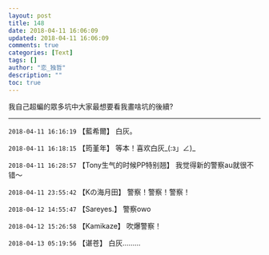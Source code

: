 ```yaml
---
layout: post
title: 148
date: 2018-04-11 16:06:09
updated: 2018-04-11 16:06:09
comments: true
categories: [Text]
tags: []
author: "恋_独哲"
description: ""
toc: true
---
```


<p>我自己超蝙的眾多坑中大家最想要看我畫啥坑的後續?<br /></p>

---

`2018-04-11 16:16:19` 【藍希爾】 白灰。

`2018-04-11 16:18:15` 【筠堇年】 等本！喜欢白灰\_(:з」∠)\_

`2018-04-11 16:28:57` 【Tony生气的时候PP特别翘】 我觉得新的警察au就很不错～

`2018-04-11 23:55:42` 【Kの海月田】 警察！警察！警察！

`2018-04-12 14:55:47` 【Sareyes.】 警察owo

`2018-04-12 15:26:58` 【Kamikaze】 吹爆警察！

`2018-04-13 05:19:56` 【谌苍】 白灰………
